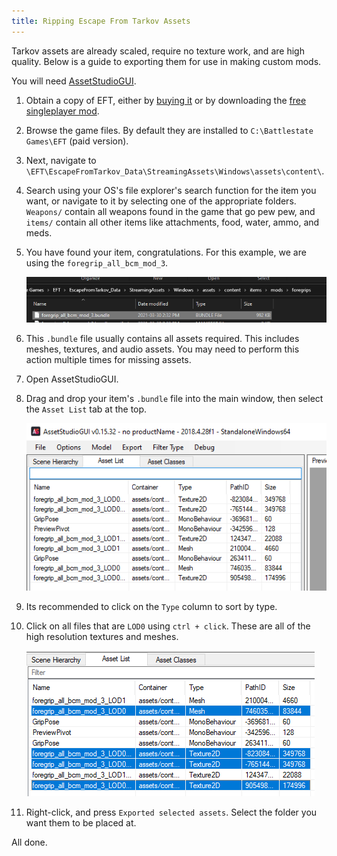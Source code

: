 ```yaml
---
title: Ripping Escape From Tarkov Assets
---
```


Tarkov assets are already scaled, require no texture work, and are high quality. Below is a guide to exporting them for
use in making custom mods.

You will need [AssetStudioGUI](https://drive.google.com/file/d/18P59DJL0tGRSTXaxXknVl9lFiLJ27Y_v/view).

1. Obtain a copy of EFT, either by [buying it](https://www.escapefromtarkov.com) or by downloading
   the [free singleplayer mod](https://www.sp-tarkov.com).
2. Browse the game files. By default they are installed to `C:\Battlestate Games\EFT` (paid version).
3. Next, navigate to `\EFT\EscapeFromTarkov_Data\StreamingAssets\Windows\assets\content\`.
4. Search using your OS's file explorer's search function for the item you want, or navigate to it by selecting one of
   the appropriate folders. `Weapons/` contain all weapons found in the game that go pew pew, and `items/` contain all
   other items like attachments, food, water, ammo, and meds.
5. You have found your item, congratulations. For this example, we are using the `foregrip_all_bcm_mod_3`.

   ![found](images/explorer/EFT_bundle.png)

6. This `.bundle` file usually contains all assets required. This includes meshes, textures, and audio assets. You may
   need to perform this action multiple times for missing assets.
7. Open AssetStudioGUI.
8. Drag and drop your item's `.bundle` file into the main window, then select the `Asset List` tab at the top.

   ![list](images/AssetStudioGUI/list.png)

9. Its recommended to click on the `Type` column to sort by type.
10. Click on all files that are `LOD0` using `ctrl + click`. These are all of the high resolution textures and meshes.

    ![selected](images/AssetStudioGUI/selected.png)

11. Right-click, and press `Exported selected assets`. Select the folder you want them to be placed at.

All done.
